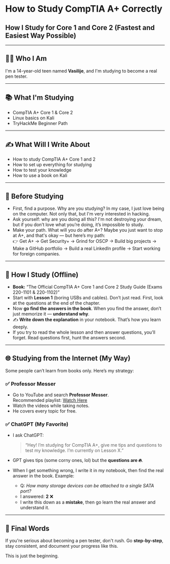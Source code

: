 

# How to Study CompTIA A+ Correctly
## How I Study for Core 1 and Core 2 (Fastest and Easiest Way Possible)

---

## 🧑‍💻 Who I Am
I'm a 14-year-old teen named **Vasilije**, and I'm studying to become a real pen tester.

---

## 📚 What I'm Studying
- CompTIA A+ Core 1 & Core 2
- Linux basics on Kali
- TryHackMe Beginner Path

---

## ✍️ What Will I Write About
- How to study CompTIA A+ Core 1 and 2
- How to set up everything for studying
- How to test your knowledge
- How to use a book on Kali

---

## 🧠 Before Studying

- First, find a purpose. Why are you studying? In my case, I just love being on the computer. Not only that, but I'm very interested in hacking.
- Ask yourself: why are you doing all this? I'm not destroying your dream, but if you don’t love what you’re doing, it’s impossible to study.
- Make your path. What will you do after A+? Maybe you just want to stop at A+, and that's okay — but here’s my path:  
  👉 Get A+ → Get Security+ → Grind for OSCP → Build big projects → Make a GitHub portfolio → Build a real LinkedIn profile → Start working for foreign companies.

---

## 📖 How I Study (Offline)

- **Book:** “The Official CompTIA A+ Core 1 and Core 2 Study Guide (Exams 220-1101 & 220-1102)”
- Start with **Lesson 1** (boring USBs and cables). Don’t just read. First, look at the questions at the end of the chapter.
- Now **go find the answers in the book**. When you find the answer, don’t just memorize it — **understand why**.
- ✍️ **Write down the explanation** in your notebook. That’s how you learn deeply.
- If you try to read the whole lesson and then answer questions, you’ll forget. Read questions first, hunt the answers second.

---

## 🌐 Studying from the Internet (My Way)

Some people can’t learn from books only. Here’s my strategy:

### ✅ Professor Messer
- Go to YouTube and search **Professor Messer**.  
  Recommended playlist: [Watch Here](https://youtu.be/87t6P5ZHTP0?list=PLG49S3nxzAnnOmvg5UGVenB_qQgsh01u)
- Watch the videos while taking notes.
- He covers every topic for free.

### ✅ ChatGPT (My Favorite)
- I ask ChatGPT:
  > “Hey! I’m studying for CompTIA A+, give me tips and questions to test my knowledge. I’m currently on Lesson X.”

- GPT gives tips (some corny ones, lol) but the **questions are 🔥**.
- When I get something wrong, I write it in my notebook, then find the real answer in the book.
  Example:
  - Q: *How many storage devices can be attached to a single SATA port?*  
  - I answered: **2** ❌  
  - I write this down as a **mistake**, then go learn the real answer and understand it.

---

## 🧾 Final Words

If you're serious about becoming a pen tester, don't rush. Go **step-by-step**, stay consistent, and document your progress like this.

This is just the beginning.
